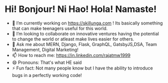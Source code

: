 <!--
**rajatmw1999/rajatmw1999** is a ✨ _special_ ✨ repository because its `README.md` (this file) appears on your GitHub profile.

Here are some ideas to get you started:

- 🔭 I’m currently working on ...
- 🌱 I’m currently learning ...
- 👯 I’m looking to collaborate on ...
- 🤔 I’m looking for help with ...
- 💬 Ask me about ...
- 📫 How to reach me: ...
- 😄 Pronouns: ...
- ⚡ Fun fact: ...
-->

# Hi! Bonjour! Ni Hao! Hola! Namaste!


- 🔭 I’m currently working on https://skillunga.com ! Its basically something that can make teenagers useful for this world.
- 👯 I’m looking to collaborate on innovative ventures having the potential to change the world or atleast make lives easier for others.
- 💬 Ask me about MERN, Django, Flask, GraphQL, GatsbyJS,DSA, Team Management, Digital Marketing!
- 📫 How to reach me: https://in.linkedin.com/rajatmw1999
- 😄 Pronouns: That's what HE said
- ⚡ Fun fact: Not many people know but I have the ability to introduce bugs in a perfectly working code!


